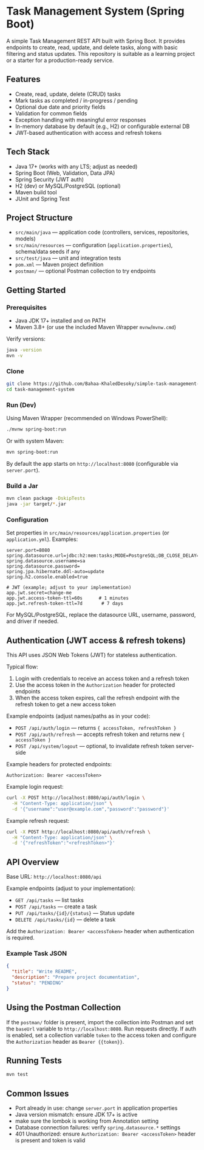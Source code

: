 # Task Management System (Spring Boot)

A simple Task Management REST API built with Spring Boot. It provides endpoints to create, read, update, and delete tasks, along with basic filtering and status updates. This repository is suitable as a learning project or a starter for a production-ready service.

## Features
- Create, read, update, delete (CRUD) tasks
- Mark tasks as completed / in-progress / pending
- Optional due date and priority fields
- Validation for common fields
- Exception handling with meaningful error responses
- In-memory database by default (e.g., H2) or configurable external DB
- JWT-based authentication with access and refresh tokens

## Tech Stack
- Java 17+ (works with any LTS; adjust as needed)
- Spring Boot (Web, Validation, Data JPA)
- Spring Security (JWT auth)
- H2 (dev) or MySQL/PostgreSQL (optional)
- Maven build tool
- JUnit and Spring Test

## Project Structure
- `src/main/java` — application code (controllers, services, repositories, models)
- `src/main/resources` — configuration (`application.properties`), schema/data seeds if any
- `src/test/java` — unit and integration tests
- `pom.xml` — Maven project definition
- `postman/` — optional Postman collection to try endpoints

## Getting Started

### Prerequisites
- Java JDK 17+ installed and on PATH
- Maven 3.8+ (or use the included Maven Wrapper `mvnw`/`mvnw.cmd`)

Verify versions:
```bash
java -version
mvn -v
```

### Clone
```bash
git clone https://github.com/Bahaa-KhaledDesoky/simple-task-management-system.git
cd task-management-system
```

### Run (Dev)
Using Maven Wrapper (recommended on Windows PowerShell):
```bash
./mvnw spring-boot:run
```
Or with system Maven:
```bash
mvn spring-boot:run
```

By default the app starts on `http://localhost:8080` (configurable via `server.port`).

### Build a Jar
```bash
mvn clean package -DskipTests
java -jar target/*.jar
```

### Configuration
Set properties in `src/main/resources/application.properties` (or `application.yml`). Examples:
```properties
server.port=8080
spring.datasource.url=jdbc:h2:mem:tasks;MODE=PostgreSQL;DB_CLOSE_DELAY=-1
spring.datasource.username=sa
spring.datasource.password=
spring.jpa.hibernate.ddl-auto=update
spring.h2.console.enabled=true

# JWT (example; adjust to your implementation)
app.jwt.secret=change-me
app.jwt.access-token-ttl=60s      # 1 minutes
app.jwt.refresh-token-ttl=7d       # 7 days
```
For MySQL/PostgreSQL, replace the datasource URL, username, password, and driver if needed.

## Authentication (JWT access & refresh tokens)
This API uses JSON Web Tokens (JWT) for stateless authentication.

Typical flow:
1. Login with credentials to receive an access token and a refresh token
2. Use the access token in the `Authorization` header for protected endpoints
3. When the access token expires, call the refresh endpoint with the refresh token to get a new access token

Example endpoints (adjust names/paths as in your code):
- `POST /api/auth/login` — returns `{ accessToken, refreshToken }`
- `POST /api/auth/refresh` — accepts refresh token and returns new `{ accessToken }`
- `POST /api/system/logout` — optional, to invalidate refresh token server-side

Example headers for protected endpoints:
```
Authorization: Bearer <accessToken>
```

Example login request:
```bash
curl -X POST http://localhost:8080/api/auth/login \
  -H "Content-Type: application/json" \
  -d '{"username":"user@example.com","password":"password"}'
```

Example refresh request:
```bash
curl -X POST http://localhost:8080/api/auth/refresh \
  -H "Content-Type: application/json" \
  -d '{"refreshToken":"<refreshToken>"}'
```

## API Overview
Base URL: `http://localhost:8080/api`

Example endpoints (adjust to your implementation):
- `GET /api/tasks` — list tasks
- `POST /api/tasks` — create a task
- `PUT /api/tasks/{id}/{status}` — Status update
- `DELETE /api/tasks/{id}` — delete a task

Add the `Authorization: Bearer <accessToken>` header when authentication is required.

### Example Task JSON
```json
{
  "title": "Write README",
  "description": "Prepare project documentation",
  "status": "PENDING"
}
```

## Using the Postman Collection
If the `postman/` folder is present, import the collection into Postman and set the `baseUrl` variable to `http://localhost:8080`. Run requests directly. If auth is enabled, set a collection variable `token` to the access token and configure the `Authorization` header as `Bearer {{token}}`.

## Running Tests
```bash
mvn test
```

## Common Issues
- Port already in use: change `server.port` in application properties
- Java version mismatch: ensure JDK 17+ is active
- make sure the lombok is working from Annotation setting
- Database connection failures: verify `spring.datasource.*` settings
- 401 Unauthorized: ensure `Authorization: Bearer <accessToken>` header is present and token is valid




